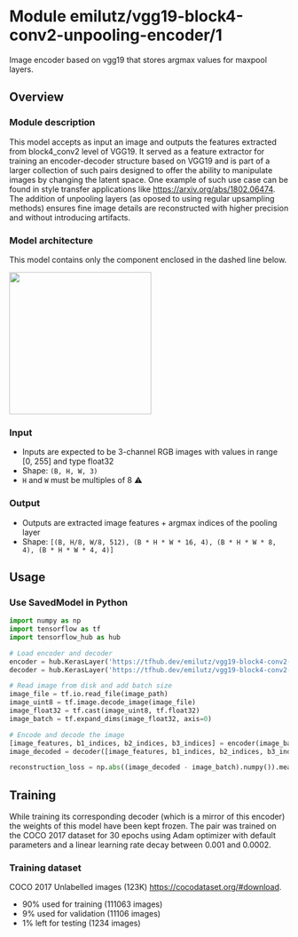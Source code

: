 # Module emilutz/vgg19-block4-conv2-unpooling-encoder/1

Image encoder based on vgg19 that stores argmax values for maxpool layers.

<!-- asset-path: https://storage.googleapis.com/vgg19-with-unpooling/vgg19-block4-conv2/encoder.tar.gz -->
<!-- module-type: image-feature-vector -->
<!-- fine-tunable: true -->
<!-- dataset: coco-2017 -->
<!-- format: saved_model_2 -->
<!-- network-architecture: vgg-style -->
<!-- license: MIT -->

## Overview

### Module description

This model accepts as input an image and outputs the features extracted from block4_conv2 level of VGG19. It served as a feature extractor for training an encoder-decoder structure based on VGG19 and is part of a larger collection of such pairs designed to offer the ability to manipulate images by changing the latent space. One example of such use case can be found in style transfer applications like https://arxiv.org/abs/1802.06474. The addition of unpooling layers (as oposed to using regular upsampling methods) ensures fine image details are reconstructed with higher precision and without introducing artifacts.

### Model architecture

This model contains only the component enclosed in the dashed line below.

<img src="https://storage.googleapis.com/vgg19-with-unpooling/vgg19-block4-conv2/encoder.png" height="256">

### Input

*   Inputs are expected to be 3-channel RGB images with values in range [0, 255] and type float32
*   Shape: `(B, H, W, 3)`
*   `H` and `W` must be multiples of 8 :warning:

### Output

*   Outputs are extracted image features + argmax indices of the pooling layer
*   Shape: `[(B, H/8, W/8, 512), (B * H * W * 16, 4), (B * H * W * 8, 4), (B * H * W * 4, 4)]`

## Usage

### Use SavedModel in Python

```python
import numpy as np
import tensorflow as tf
import tensorflow_hub as hub

# Load encoder and decoder
encoder = hub.KerasLayer('https://tfhub.dev/emilutz/vgg19-block4-conv2-unpooling-encoder/1') # this model
decoder = hub.KerasLayer('https://tfhub.dev/emilutz/vgg19-block4-conv2-unpooling-decoder/1') # external model

# Read image from disk and add batch size
image_file = tf.io.read_file(image_path)
image_uint8 = tf.image.decode_image(image_file)
image_float32 = tf.cast(image_uint8, tf.float32)
image_batch = tf.expand_dims(image_float32, axis=0)

# Encode and decode the image
[image_features, b1_indices, b2_indices, b3_indices] = encoder(image_batch)
image_decoded = decoder([image_features, b1_indices, b2_indices, b3_indices])

reconstruction_loss = np.abs((image_decoded - image_batch).numpy()).mean()
```

## Training

While training its corresponding decoder (which is a mirror of this encoder) the weights of this model have been kept frozen. The pair was trained on the COCO 2017 dataset for 30 epochs using Adam optimizer with default parameters and a linear learning rate decay between 0.001 and 0.0002.

### Training dataset

COCO 2017 Unlabelled images (123K) https://cocodataset.org/#download.
- 90% used for training (111063 images)
- 9% used for validation (11106 images)
- 1% left for testing (1234 images)
